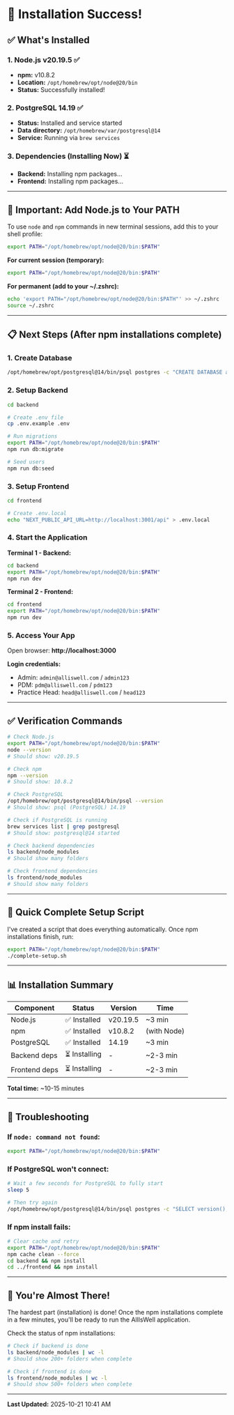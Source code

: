 # 🎉 Installation Success!

## ✅ What's Installed

### 1. Node.js v20.19.5 ✅
- **npm:** v10.8.2
- **Location:** `/opt/homebrew/opt/node@20/bin`
- **Status:** Successfully installed!

### 2. PostgreSQL 14.19 ✅
- **Status:** Installed and service started
- **Data directory:** `/opt/homebrew/var/postgresql@14`
- **Service:** Running via `brew services`

### 3. Dependencies (Installing Now) ⏳
- **Backend:** Installing npm packages...
- **Frontend:** Installing npm packages...

---

## 🔧 Important: Add Node.js to Your PATH

To use `node` and `npm` commands in new terminal sessions, add this to your shell profile:

```bash
export PATH="/opt/homebrew/opt/node@20/bin:$PATH"
```

**For current session (temporary):**
```bash
export PATH="/opt/homebrew/opt/node@20/bin:$PATH"
```

**For permanent (add to your ~/.zshrc):**
```bash
echo 'export PATH="/opt/homebrew/opt/node@20/bin:$PATH"' >> ~/.zshrc
source ~/.zshrc
```

---

## 📋 Next Steps (After npm installations complete)

### 1. Create Database

```bash
/opt/homebrew/opt/postgresql@14/bin/psql postgres -c "CREATE DATABASE alliswell;"
```

### 2. Setup Backend

```bash
cd backend

# Create .env file
cp .env.example .env

# Run migrations
export PATH="/opt/homebrew/opt/node@20/bin:$PATH"
npm run db:migrate

# Seed users
npm run db:seed
```

### 3. Setup Frontend

```bash
cd frontend

# Create .env.local
echo "NEXT_PUBLIC_API_URL=http://localhost:3001/api" > .env.local
```

### 4. Start the Application

**Terminal 1 - Backend:**
```bash
cd backend
export PATH="/opt/homebrew/opt/node@20/bin:$PATH"
npm run dev
```

**Terminal 2 - Frontend:**
```bash
cd frontend
export PATH="/opt/homebrew/opt/node@20/bin:$PATH"
npm run dev
```

### 5. Access Your App

Open browser: **http://localhost:3000**

**Login credentials:**
- Admin: `admin@alliswell.com` / `admin123`
- PDM: `pdm@alliswell.com` / `pdm123`
- Practice Head: `head@alliswell.com` / `head123`

---

## ✅ Verification Commands

```bash
# Check Node.js
export PATH="/opt/homebrew/opt/node@20/bin:$PATH"
node --version
# Should show: v20.19.5

# Check npm
npm --version
# Should show: 10.8.2

# Check PostgreSQL
/opt/homebrew/opt/postgresql@14/bin/psql --version
# Should show: psql (PostgreSQL) 14.19

# Check if PostgreSQL is running
brew services list | grep postgresql
# Should show: postgresql@14 started

# Check backend dependencies
ls backend/node_modules
# Should show many folders

# Check frontend dependencies
ls frontend/node_modules
# Should show many folders
```

---

## 🎯 Quick Complete Setup Script

I've created a script that does everything automatically. Once npm installations finish, run:

```bash
export PATH="/opt/homebrew/opt/node@20/bin:$PATH"
./complete-setup.sh
```

---

## 📊 Installation Summary

| Component | Status | Version | Time |
|-----------|--------|---------|------|
| Node.js | ✅ Installed | v20.19.5 | ~3 min |
| npm | ✅ Installed | v10.8.2 | (with Node) |
| PostgreSQL | ✅ Installed | 14.19 | ~3 min |
| Backend deps | ⏳ Installing | - | ~2-3 min |
| Frontend deps | ⏳ Installing | - | ~2-3 min |

**Total time:** ~10-15 minutes

---

## 🐛 Troubleshooting

### If `node: command not found`:
```bash
export PATH="/opt/homebrew/opt/node@20/bin:$PATH"
```

### If PostgreSQL won't connect:
```bash
# Wait a few seconds for PostgreSQL to fully start
sleep 5

# Then try again
/opt/homebrew/opt/postgresql@14/bin/psql postgres -c "SELECT version();"
```

### If npm install fails:
```bash
# Clear cache and retry
export PATH="/opt/homebrew/opt/node@20/bin:$PATH"
npm cache clean --force
cd backend && npm install
cd ../frontend && npm install
```

---

## 🚀 You're Almost There!

The hardest part (installation) is done! Once the npm installations complete in a few minutes, you'll be ready to run the AllIsWell application.

Check the status of npm installations:
```bash
# Check if backend is done
ls backend/node_modules | wc -l
# Should show 200+ folders when complete

# Check if frontend is done
ls frontend/node_modules | wc -l
# Should show 500+ folders when complete
```

---

**Last Updated:** 2025-10-21 10:41 AM
